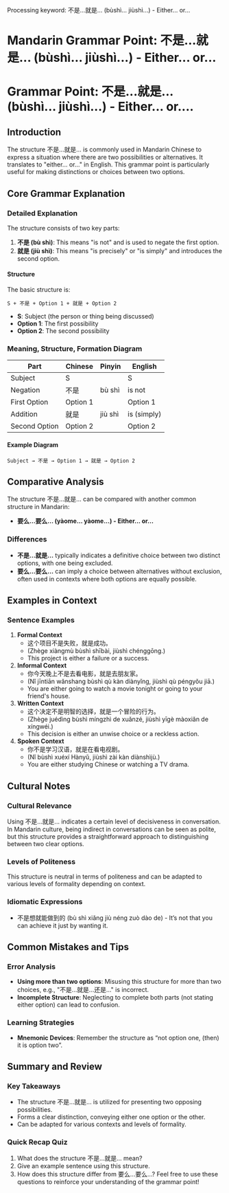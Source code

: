 Processing keyword: 不是...就是... (bùshì... jiùshì...) - Either... or...
# Mandarin Grammar Point: 不是...就是... (bùshì... jiùshì...) - Either... or...
# Grammar Point: 不是...就是... (bùshì... jiùshì...) - Either... or....
## Introduction
The structure 不是...就是... is commonly used in Mandarin Chinese to express a situation where there are two possibilities or alternatives. It translates to "either... or..." in English. This grammar point is particularly useful for making distinctions or choices between two options.
## Core Grammar Explanation
### Detailed Explanation
The structure consists of two key parts:
1. **不是 (bù shì)**: This means "is not" and is used to negate the first option.
2. **就是 (jiù shì)**: This means "is precisely" or "is simply" and introduces the second option.
#### Structure
The basic structure is:
```
S + 不是 + Option 1 + 就是 + Option 2
```
- **S**: Subject (the person or thing being discussed)
- **Option 1**: The first possibility
- **Option 2**: The second possibility
### Meaning, Structure, Formation Diagram
| Part        | Chinese        | Pinyin          | English        |
|-------------|----------------|------------------|----------------|
| Subject     | S              |                  | S              |
| Negation    | 不是            | bù shì           | is not         |
| First Option| Option 1       |                  | Option 1       |
| Addition    | 就是            | jiù shì          | is (simply)    |
| Second Option| Option 2      |                  | Option 2       |
#### Example Diagram
```
Subject → 不是 → Option 1 → 就是 → Option 2
```
## Comparative Analysis
The structure 不是...就是... can be compared with another common structure in Mandarin:
- **要么...要么... (yàome... yàome...) - Either... or...**
### Differences
- **不是...就是...** typically indicates a definitive choice between two distinct options, with one being excluded.
- **要么...要么...** can imply a choice between alternatives without exclusion, often used in contexts where both options are equally possible.
## Examples in Context
### Sentence Examples
1. **Formal Context**
   - 这个项目不是失败，就是成功。
   - (Zhège xiàngmù bùshì shībài, jiùshì chénggōng.)
   - This project is either a failure or a success.
2. **Informal Context**
   - 你今天晚上不是去看电影，就是去朋友家。
   - (Nǐ jīntiān wǎnshang bùshì qù kàn diànyǐng, jiùshì qù péngyǒu jiā.)
   - You are either going to watch a movie tonight or going to your friend's house.
3. **Written Context**
   - 这个决定不是明智的选择，就是一个冒险的行为。
   - (Zhège juédìng bùshì míngzhì de xuǎnzé, jiùshì yīgè màoxiǎn de xíngwéi.)
   - This decision is either an unwise choice or a reckless action.
4. **Spoken Context**
   - 你不是学习汉语，就是在看电视剧。
   - (Nǐ bùshì xuéxí Hànyǔ, jiùshì zài kàn diànshìjù.)
   - You are either studying Chinese or watching a TV drama.
## Cultural Notes
### Cultural Relevance
Using 不是...就是... indicates a certain level of decisiveness in conversation. In Mandarin culture, being indirect in conversations can be seen as polite, but this structure provides a straightforward approach to distinguishing between two clear options.
### Levels of Politeness
This structure is neutral in terms of politeness and can be adapted to various levels of formality depending on context.
### Idiomatic Expressions
- 不是想就能做到的 (bù shì xiǎng jiù néng zuò dào de) - It’s not that you can achieve it just by wanting it.
## Common Mistakes and Tips
### Error Analysis
- **Using more than two options**: Misusing this structure for more than two choices, e.g., "不是...就是...还是..." is incorrect.
- **Incomplete Structure**: Neglecting to complete both parts (not stating either option) can lead to confusion.
### Learning Strategies
- **Mnemonic Devices**: Remember the structure as “not option one, (then) it is option two”.
  
## Summary and Review
### Key Takeaways
- The structure 不是...就是... is utilized for presenting two opposing possibilities.
- Forms a clear distinction, conveying either one option or the other.
- Can be adapted for various contexts and levels of formality.
### Quick Recap Quiz
1. What does the structure 不是...就是... mean?
2. Give an example sentence using this structure.
3. How does this structure differ from 要么...要么...?
Feel free to use these questions to reinforce your understanding of the grammar point!
